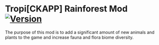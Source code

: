 # Tropi[CKAPP] Rainforest Mod [![Version](https://img.shields.io/badge/Rimworld-A17-blue.svg)](http://rimworldgame.com/)
The purpose of this mod is to add a significant amount of new animals and plants to the game and increase fauna and flora biome diversity.